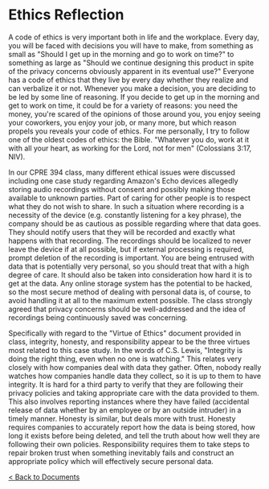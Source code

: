 # Ethics Reflection
A code of ethics is very important both in life and the workplace. Every day, you will be faced with decisions you will have to make, from something as small as "Should I get up in the morning and go to work on time?" to something as large as "Should we continue designing this product in spite of the privacy concerns obviously apparent in its eventual use?" Everyone has a code of ethics that they live by every day whether they realize and can verbalize it or not. Whenever you make a decision, you are deciding to be led by some line of reasoning. If you decide to get up in the morning and get to work on time, it could be for a variety of reasons: you need the money, you're scared of the opinions of those around you, you enjoy seeing your coworkers, you enjoy your job, or many more, but which reason propels you reveals your code of ethics. For me personally, I try to follow one of the oldest codes of ethics: the Bible. "Whatever you do, work at it with all your heart, as working for the Lord, not for men" (Colossians 3:17, NIV).

In our CPRE 394 class, many different ethical issues were discussed including one case study regarding Amazon's Echo devices allegedly storing audio recordings without consent and possibly making those available to unknown parties. Part of caring for other people is to respect what they do not wish to share. In such a situation where recording is a necessity of the device (e.g. constantly listening for a key phrase), the company should be as cautious as possible regarding where that data goes. They should notify users that they will be recorded and exactly what happens with that recording. The recordings should be localized to never leave the device if at all possible, but if external processing is required, prompt deletion of the recording is important. You are being entrused with data that is potentially very personal, so you should treat that with a high degree of care. It should also be taken into consideration how hard it is to get at the data. Any online storage system has the potential to be hacked, so the most secure method of dealing with personal data is, of course, to avoid handling it at all to the maximum extent possible. The class strongly agreed that privacy concerns should be well-addressed and the idea of recordings being continuously saved was concerning.

Specifically with regard to the "Virtue of Ethics" document provided in class, integrity, honesty, and responsibility appear to be the three virtues most related to this case study. In the words of C.S. Lewis, "Integrity is doing the right thing, even when no one is watching." This relates very closely with how companies deal with data they gather. Often, nobody really watches how companies handle data they collect, so it is up to them to have integrity. It is hard for a third party to verify that they are following their privacy policies and taking appropriate care with the data provided to them. This also involves reporting instances where they have failed (accidental release of data whether by an employee or by an outside intruder) in a timely manner. Honesty is similar, but deals more with trust. Honesty requires companies to accurately report how the data is being stored, how long it exists before being deleted, and tell the truth about how well they are following their own policies. Responsibility requires them to take steps to repair broken trust when something inevitably fails and construct an appropriate policy which will effectively secure personal data.

[< Back to Documents](/docs)